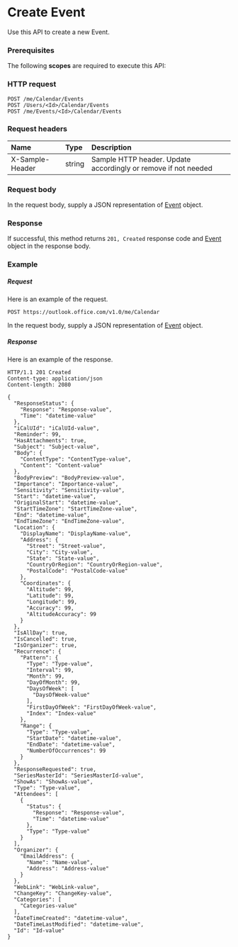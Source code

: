 # Create Event

Use this API to create a new Event.
### Prerequisites
The following **scopes** are required to execute this API: 
### HTTP request
<!-- { "blockType": "ignored" } -->
```http
POST /me/Calendar/Events
POST /Users/<Id>/Calendar/Events
POST /me/Events/<Id>/Calendar/Events

```
### Request headers
| Name       | Type | Description|
|:---------------|:--------|:----------|
| X-Sample-Header  | string  | Sample HTTP header. Update accordingly or remove if not needed|

### Request body
In the request body, supply a JSON representation of [Event](../resources/event.md) object.


### Response
If successful, this method returns `201, Created` response code and [Event](../resources/event.md) object in the response body.

### Example
##### Request
Here is an example of the request.
<!-- {
  "blockType": "request",
  "name": "create_event_from_calendar"
}-->
```http
POST https://outlook.office.com/v1.0/me/Calendar
```
In the request body, supply a JSON representation of [Event](../resources/event.md) object.
##### Response
Here is an example of the response.
<!-- {
  "blockType": "response",
  "truncated": false,
  "@odata.type": "microsoft.graph.event"
} -->
```http
HTTP/1.1 201 Created
Content-type: application/json
Content-length: 2080

{
  "ResponseStatus": {
    "Response": "Response-value",
    "Time": "datetime-value"
  },
  "iCalUId": "iCalUId-value",
  "Reminder": 99,
  "HasAttachments": true,
  "Subject": "Subject-value",
  "Body": {
    "ContentType": "ContentType-value",
    "Content": "Content-value"
  },
  "BodyPreview": "BodyPreview-value",
  "Importance": "Importance-value",
  "Sensitivity": "Sensitivity-value",
  "Start": "datetime-value",
  "OriginalStart": "datetime-value",
  "StartTimeZone": "StartTimeZone-value",
  "End": "datetime-value",
  "EndTimeZone": "EndTimeZone-value",
  "Location": {
    "DisplayName": "DisplayName-value",
    "Address": {
      "Street": "Street-value",
      "City": "City-value",
      "State": "State-value",
      "CountryOrRegion": "CountryOrRegion-value",
      "PostalCode": "PostalCode-value"
    },
    "Coordinates": {
      "Altitude": 99,
      "Latitude": 99,
      "Longitude": 99,
      "Accuracy": 99,
      "AltitudeAccuracy": 99
    }
  },
  "IsAllDay": true,
  "IsCancelled": true,
  "IsOrganizer": true,
  "Recurrence": {
    "Pattern": {
      "Type": "Type-value",
      "Interval": 99,
      "Month": 99,
      "DayOfMonth": 99,
      "DaysOfWeek": [
        "DaysOfWeek-value"
      ],
      "FirstDayOfWeek": "FirstDayOfWeek-value",
      "Index": "Index-value"
    },
    "Range": {
      "Type": "Type-value",
      "StartDate": "datetime-value",
      "EndDate": "datetime-value",
      "NumberOfOccurrences": 99
    }
  },
  "ResponseRequested": true,
  "SeriesMasterId": "SeriesMasterId-value",
  "ShowAs": "ShowAs-value",
  "Type": "Type-value",
  "Attendees": [
    {
      "Status": {
        "Response": "Response-value",
        "Time": "datetime-value"
      },
      "Type": "Type-value"
    }
  ],
  "Organizer": {
    "EmailAddress": {
      "Name": "Name-value",
      "Address": "Address-value"
    }
  },
  "WebLink": "WebLink-value",
  "ChangeKey": "ChangeKey-value",
  "Categories": [
    "Categories-value"
  ],
  "DateTimeCreated": "datetime-value",
  "DateTimeLastModified": "datetime-value",
  "Id": "Id-value"
}
```

<!-- uuid: 8fcb5dbc-d5aa-4681-8e31-b001d5168d79
2015-10-25 14:57:30 UTC -->
<!-- {
  "type": "#page.annotation",
  "description": "Create Event",
  "keywords": "",
  "section": "documentation",
  "tocPath": ""
}-->